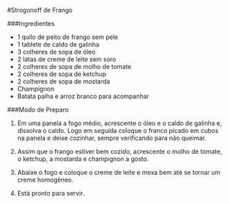 #Strogonoff de Frango###Ingredientes - 1 quilo de peito de frango sem pele - 1 tablete de caldo de galinha - 3 colheres de sopa de óleo - 2 latas de creme de leite sem soro - 2 colheres de sopa de molho de tomate - 2 colheres de sopa de ketchup - 2 colheres de sopa de mostarda - Champignon - Batata palha e arroz branco para acompanhar###Modo de Preparo1. Em uma panela a fogo médio, acrescente o óleo e o caldo de galinha e, dissolva o caldo. Logo em seguida coloque o franco picado em cubos na panela e deixe cozinhar, sempre verificando para não queimar.2. Assim que o frango estiver bem cozido, acrescente o molho de tomate, o ketchup, a mostarda e champignon a gosto.3. Abaixe o fogo e coloque o creme de leite e mexa bem até se tornar um creme homogêneo.3. Está pronto para servir.